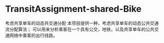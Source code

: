 # TransitAssignment-shared-Bike
考虑共享单车的动态共交通分配
本项目提供一种，考虑共享单车的动态公共交通流分配算法；
可以用来分析乘客在一个具有公交，地铁，以及共享单车的公共交通网络中乘客的出行线路。
